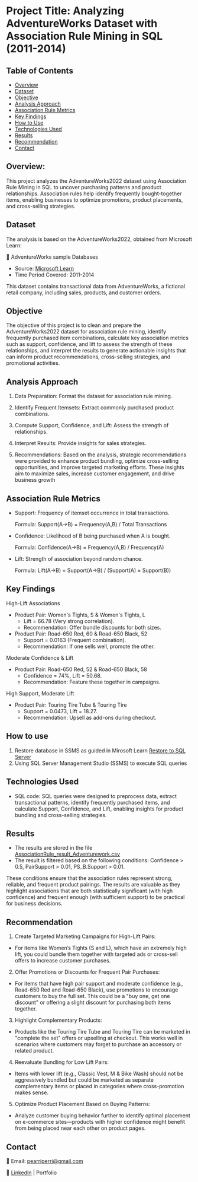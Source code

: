 # Project Title: Analyzing AdventureWorks Dataset with Association Rule Mining in SQL (2011-2014)

## Table of Contents
- [Overview](#overview)
- [Dataset](#dataset)
- [Objective](#objective)
- [Analysis Approach](#analysis-approach)
- [Association Rule Metrics](#Association-Rule-Metrics)
- [Key Findings](#key-findings)
- [How to Use](#how-to-use)
- [Technologies Used](#technologies-used)
- [Results](#results)
- [Recommendation](#recommendation)
- [Contact](#contact)


## Overview:

This project analyzes the AdventureWorks2022 dataset using Association Rule Mining in SQL to uncover purchasing patterns and product relationships. Association rules help identify frequently bought-together items, enabling businesses to optimize promotions, product placements, and cross-selling strategies.

## Dataset

The analysis is based on the AdventureWorks2022, obtained from Microsoft Learn:

🔗 AdventureWorks sample Databases
- Source: [Microsoft Learn](https://github.com/Microsoft/sql-server-samples/releases/download/adventureworks/AdventureWorks2022.bak)
- Time Period Covered: 2011-2014

This dataset contains transactional data from AdventureWorks, a fictional retail company, including sales, products, and customer orders.

## Objective

The objective of this project is to clean and prepare the AdventureWorks2022 dataset for association rule mining, identify frequently purchased item combinations, calculate key association metrics such as support, confidence, and lift to assess the strength of these relationships, and interpret the results to generate actionable insights that can inform product recommendations, cross-selling strategies, and promotional activities.

## Analysis Approach
1. Data Preparation: Format the dataset for association rule mining.

2. Identify Frequent Itemsets: Extract commonly purchased product combinations.

3. Compute Support, Confidence, and Lift: Assess the strength of relationships.

4. Interpret Results: Provide insights for sales strategies.

5. Recommendations: Based on the analysis, strategic recommendations were provided to enhance product bundling, optimize cross-selling opportunities, and improve targeted marketing efforts. These insights aim to maximize sales, increase customer engagement, and drive business growth

## Association Rule Metrics

- Support: Frequency of itemset occurrence in total transactions.

    Formula: Support(A→B) = Frequency(A,B) / Total Transactions

- Confidence: Likelihood of B being purchased when A is bought.

    Formula: Confidence(A→B) = Frequency(A,B) / Frequency(A)

- Lift: Strength of association beyond random chance.

    Formula: Lift(A→B) = Support(A→B) / (Support(A) × Support(B))

## Key Findings

High-Lift Associations 
- Product Pair: Women's Tights, S & Women's Tights, L
    + Lift = 66.78 (Very strong correlation).
    + Recommendation: Offer bundle discounts for both sizes.
- Product Pair: Road-650 Red, 60 & Road-650 Black, 52
    + Support = 0.0163 (Frequent combination).
    + Recommendation: If one sells well, promote the other.

Moderate Confidence & Lift
- Product Pair: Road-650 Red, 52 & Road-650 Black, 58
    + Confidence = 74%, Lift = 50.68.
    + Recommendation: Feature these together in campaigns.

High Support, Moderate Lift
- Product Pair: Touring Tire Tube & Touring Tire
    + Support = 0.0473, Lift = 18.27.
    + Recommendation: Upsell as add-ons during checkout.

## How to use
1. Restore database in SSMS as guided in Mirosoft Learn [Restore to SQL Server](https://learn.microsoft.com/en-us/sql/samples/adventureworks-install-configure?view=sql-server-ver16&tabs=ssms)
2. Using SQL Server Management Studio (SSMS) to execute SQL queries

## Technologies Used
- SQL code: SQL queries were designed to preprocess data, extract transactional patterns, identify frequently purchased items, and calculate Support, Confidence, and Lift, enabling insights for product bundling and cross-selling strategies.

## Results 
- The results are stored in the file [AssociationRule_result_Adventurework.csv](AssociationRule_result_Adventurework.csv)
- The result is filtered based on the following conditions:
    Confidence > 0.5,
    PairSupport > 0.01,
    PS_B.Support > 0.01.

These conditions ensure that the association rules represent strong, reliable, and frequent product pairings. The results are valuable as they highlight associations that are both statistically significant (with high confidence) and frequent enough (with sufficient support) to be practical for business decisions.

## Recommendation

1. Create Targeted Marketing Campaigns for High-Lift Pairs:
- For items like Women’s Tights (S and L), which have an extremely high lift, you could bundle them together with targeted ads or cross-sell offers to increase customer purchases.

2. Offer Promotions or Discounts for Frequent Pair Purchases:
- For items that have high pair support and moderate confidence (e.g., Road-650 Red and Road-650 Black), use promotions to encourage customers to buy the full set. This could be a "buy one, get one discount" or offering a slight discount for purchasing both items together.

3. Highlight Complementary Products:
- Products like the Touring Tire Tube and Touring Tire can be marketed in "complete the set" offers or upselling at checkout. This works well in scenarios where customers may forget to purchase an accessory or related product.

4. Reevaluate Bundling for Low Lift Pairs:
- Items with lower lift (e.g., Classic Vest, M & Bike Wash) should not be aggressively bundled but could be marketed as separate complementary items or placed in categories where cross-promotion makes sense.

5. Optimize Product Placement Based on Buying Patterns:
- Analyze customer buying behavior further to identify optimal placement on e-commerce sites—products with higher confidence might benefit from being placed near each other on product pages.


## Contact

📧 Email: pearriperri@gmail.com

🔗 [LinkedIn](https://www.linkedin.com/in/phan-chenh-6a7ba127a/) | Portfolio

